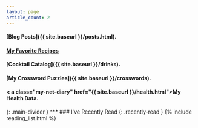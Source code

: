 ```yaml
---
layout: page
article_count: 2
---
```

#### [Blog Posts]({{ site.baseurl }}/posts.html).

#### [My Favorite Recipes](https://www.chrisfnicholson.com/recipes) 

#### [Cocktail Catalog]({{ site.baseurl }}/drinks).

#### [My Crossword Puzzles]({{ site.baseurl }}/crosswords).

#### < a class="my-net-diary" href="{{ site.baseurl }}/health.html">My Health Data</a>.

<p id="weather"></p>
{: .main-divider }
***
### I've Recently Read
{: .recently-read }
{% include reading_list.html %}
